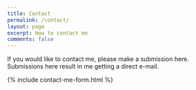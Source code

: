 ```yaml
---
title: Contact
permalink: /contact/
layout: page
excerpt: How to contact me
comments: false
---
```


If you would like to contact me, please make a submission here. Submissions here result in me getting
a direct e-mail.


{% include contact-me-form.html %}
